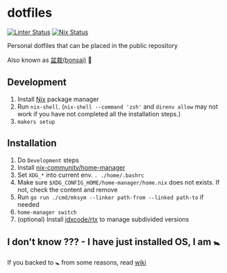 # dotfiles

[![Linter Status](https://github.com/kachick/dotfiles/actions/workflows/lint.yml/badge.svg?branch=main)](https://github.com/kachick/dotfiles/actions/workflows/lint.yml?query=branch%3Amain+)
[![Nix Status](https://github.com/kachick/dotfiles/actions/workflows/ci-nix.yml/badge.svg?branch=main)](https://github.com/kachick/dotfiles/actions/workflows/ci-nix.yml?query=branch%3Amain+)

Personal dotfiles that can be placed in the public repository

Also known as [盆栽(bonsai)](https://en.wikipedia.org/wiki/Bonsai) 🌳

## Development

1. Install [Nix](https://nixos.org/) package manager
1. Run `nix-shell`. (`nix-shell --command 'zsh'` and `direnv allow` may not work if you have not completed all the installation steps.)
1. `makers setup`

## Installation

1. Do `Development` steps
1. Install [nix-community/home-manager](https://github.com/nix-community/home-manager)
1. Set `XDG_*` into current env. `. ./home/.bashrc`
1. Make sure `$XDG_CONFIG_HOME/home-manager/home.nix` does not exists. If not, check the content and remove
1. Run `go run ./cmd/mksym --linker path-from --linked path-to` if needed
1. `home-manager switch`
1. (optional) Install [jdxcode/rtx](https://github.com/jdxcode/rtx) to manage subdivided versions

## I don't know ??? - I have just installed OS, I am 🚼

If you backed to 🚼 from some reasons, read [wiki](https://github.com/kachick/dotfiles/wiki)
